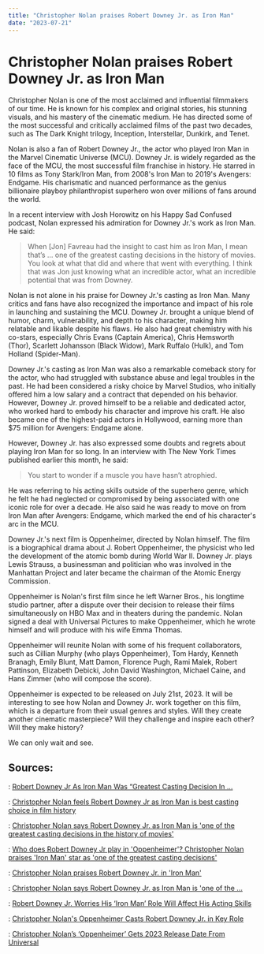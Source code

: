 ```yaml
---
title: "Christopher Nolan praises Robert Downey Jr. as Iron Man"
date: "2023-07-21"
---
```


# Christopher Nolan praises Robert Downey Jr. as Iron Man

Christopher Nolan is one of the most acclaimed and influential filmmakers of our time. He is known for his complex and original stories, his stunning visuals, and his mastery of the cinematic medium. He has directed some of the most successful and critically acclaimed films of the past two decades, such as The Dark Knight trilogy, Inception, Interstellar, Dunkirk, and Tenet.

Nolan is also a fan of Robert Downey Jr., the actor who played Iron Man in the Marvel Cinematic Universe (MCU). Downey Jr. is widely regarded as the face of the MCU, the most successful film franchise in history. He starred in 10 films as Tony Stark/Iron Man, from 2008's Iron Man to 2019's Avengers: Endgame. His charismatic and nuanced performance as the genius billionaire playboy philanthropist superhero won over millions of fans around the world.

In a recent interview with Josh Horowitz on his Happy Sad Confused podcast, Nolan expressed his admiration for Downey Jr.'s work as Iron Man. He said:

> When [Jon] Favreau had the insight to cast him as Iron Man, I mean that’s … one of the greatest casting decisions in the history of movies. You look at what that did and where that went with everything. I think that was Jon just knowing what an incredible actor, what an incredible potential that was from Downey.

Nolan is not alone in his praise for Downey Jr.'s casting as Iron Man. Many critics and fans have also recognized the importance and impact of his role in launching and sustaining the MCU. Downey Jr. brought a unique blend of humor, charm, vulnerability, and depth to his character, making him relatable and likable despite his flaws. He also had great chemistry with his co-stars, especially Chris Evans (Captain America), Chris Hemsworth (Thor), Scarlett Johansson (Black Widow), Mark Ruffalo (Hulk), and Tom Holland (Spider-Man).

Downey Jr.'s casting as Iron Man was also a remarkable comeback story for the actor, who had struggled with substance abuse and legal troubles in the past. He had been considered a risky choice by Marvel Studios, who initially offered him a low salary and a contract that depended on his behavior. However, Downey Jr. proved himself to be a reliable and dedicated actor, who worked hard to embody his character and improve his craft. He also became one of the highest-paid actors in Hollywood, earning more than $75 million for Avengers: Endgame alone.

However, Downey Jr. has also expressed some doubts and regrets about playing Iron Man for so long. In an interview with The New York Times published earlier this month, he said:

> You start to wonder if a muscle you have hasn’t atrophied.

He was referring to his acting skills outside of the superhero genre, which he felt he had neglected or compromised by being associated with one iconic role for over a decade. He also said he was ready to move on from Iron Man after Avengers: Endgame, which marked the end of his character's arc in the MCU.

Downey Jr.'s next film is Oppenheimer, directed by Nolan himself. The film is a biographical drama about J. Robert Oppenheimer, the physicist who led the development of the atomic bomb during World War II. Downey Jr. plays Lewis Strauss, a businessman and politician who was involved in the Manhattan Project and later became the chairman of the Atomic Energy Commission.

Oppenheimer is Nolan's first film since he left Warner Bros., his longtime studio partner, after a dispute over their decision to release their films simultaneously on HBO Max and in theaters during the pandemic. Nolan signed a deal with Universal Pictures to make Oppenheimer, which he wrote himself and will produce with his wife Emma Thomas.

Oppenheimer will reunite Nolan with some of his frequent collaborators, such as Cillian Murphy (who plays Oppenheimer), Tom Hardy, Kenneth Branagh, Emily Blunt, Matt Damon, Florence Pugh, Rami Malek, Robert Pattinson, Elizabeth Debicki, John David Washington, Michael Caine, and Hans Zimmer (who will compose the score).

Oppenheimer is expected to be released on July 21st, 2023. It will be interesting to see how Nolan and Downey Jr. work together on this film, which is a departure from their usual genres and styles. Will they create another cinematic masterpiece? Will they challenge and inspire each other? Will they make history?

We can only wait and see.

## Sources:

: [Robert Downey Jr As Iron Man Was “Greatest Casting Decision In ...](https://bing.com/search?q=Christopher+Nolan+says+Robert+Downey+Jr+as+Iron+Man)

: [Christopher Nolan feels Robert Downey Jr as Iron Man is best casting choice in film history](https://www.indiatoday.in/movies/hollywood/story/christopher-nolan-talks-about-robert-downey-jr-and-him-as-iron-man-was-the-best-casting-choice-2409993-2023-07-21)

: [Christopher Nolan says Robert Downey Jr. as Iron Man is 'one of the greatest casting decisions in the history of movies'](https://ca.sports.yahoo.com/news/christopher-nolan-says-robert-downey-065242006.html)

: [Who does Robert Downey Jr play in 'Oppenheimer'? Christopher Nolan praises 'Iron Man' star as 'one of the greatest casting decisions'](https://meaww.com/who-does-robert-downey-jr-play-in-oppenheimer-christopher-nolan-praises-iron-man-star-as-one-of-the-greatest-casting-decisions)

: [Christopher Nolan praises Robert Downey Jr. in 'Iron Man'](https://faroutmagazine.co.uk/christopher-nolan-robert-downey-jr-iron-man-greatest-casting-decisions/)

: [Christopher Nolan says Robert Downey Jr. as Iron Man is 'one of the ...](https://www.yahoo.com/entertainment/christopher-nolan-says-robert-downey-065242006.html)

: [Robert Downey Jr. Worries His ‘Iron Man’ Role Will Affect His Acting Skills](https://www.nytimes.com/2023/07/08/movies/robert-downey-jr-interview.html)

: [Christopher Nolan's Oppenheimer Casts Robert Downey Jr. in Key Role](https://screenrant.com/oppenheimer-movie-cast-robert-downey-jr-lewis-strauss/)

: [Christopher Nolan’s ‘Oppenheimer’ Gets 2023 Release Date From Universal](https://variety.com/2023/film/news/christopher-nolan-oppenheimer-release-date-universal-1235069568/)
